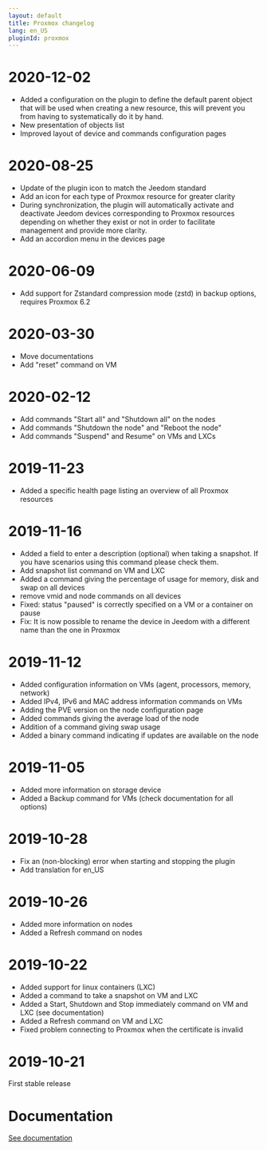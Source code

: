 ```yaml
---
layout: default
title: Proxmox changelog
lang: en_US
pluginId: proxmox
---
```


# 2020-12-02

- Added a configuration on the plugin to define the default parent object that will be used when creating a new resource, this will prevent you from having to systematically do it by hand.
- New presentation of objects list 
- Improved layout of device and commands configuration pages

# 2020-08-25

- Update of the plugin icon to match the Jeedom standard
- Add an icon for each type of Proxmox resource for greater clarity
- During synchronization, the plugin will automatically activate and deactivate Jeedom devices corresponding to Proxmox resources depending on whether they exist or not in order to facilitate management and provide more clarity.
- Add an accordion menu in the devices page

# 2020-06-09

- Add support for Zstandard compression mode (zstd) in backup options, requires Proxmox 6.2

# 2020-03-30

- Move documentations
- Add "reset" command on VM

# 2020-02-12

- Add commands "Start all" and "Shutdown all" on the nodes
- Add commands "Shutdown the node" and "Reboot the node"
- Add commands "Suspend" and Resume" on VMs and LXCs

# 2019-11-23

- Added a specific health page listing an overview of all Proxmox resources

# 2019-11-16

- Added a field to enter a description (optional) when taking a snapshot. If you have scenarios using this command please check them.
- Add snapshot list command on VM and LXC
- Added a command giving the percentage of usage for memory, disk and swap on all devices
- remove vmid and node commands on all devices
- Fixed: status "paused" is correctly specified on a VM or a container on pause
- Fix: It is now possible to rename the device in Jeedom with a different name than the one in Proxmox

# 2019-11-12

- Added configuration information on VMs (agent, processors, memory, network)
- Added IPv4, IPv6 and MAC address information commands on VMs
- Adding the PVE version on the node configuration page
- Added commands giving the average load of the node
- Addition of a command giving swap usage
- Added a binary command indicating if updates are available on the node

# 2019-11-05

- Added more information on storage device
- Added a Backup command for VMs (check documentation for all options)

# 2019-10-28

- Fix an (non-blocking) error when starting and stopping the plugin
- Add translation for en_US

# 2019-10-26

- Added more information on nodes
- Added a Refresh command on nodes

# 2019-10-22

- Added support for linux containers (LXC)
- Added a command to take a snapshot on VM and LXC
- Added a Start, Shutdown and Stop immediately command on VM and LXC (see documentation)
- Added a Refresh command on VM and LXC
- Fixed problem connecting to Proxmox when the certificate is invalid

# 2019-10-21

First stable release

# Documentation

[See documentation]({{site.baseurl}}/{{page.pluginId}}/{{page.lang}})

